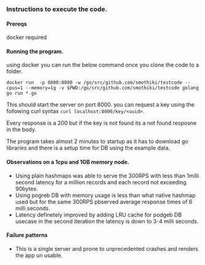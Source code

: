### Instructions to execute the code.

#### Prereqs
docker required

#### Running the program.
using docker you can run the below command once you clone the code to a folder. 
```
docker run  -p 8000:8000 -w /go/src/github.com/smothiki/testcode --cpus=1 --memory=1g -v $PWD:/go/src/github.com/smothiki/testcode golang go run *.go
```
This should start the server on port 8000.
you can request a key using the following curl syntax 
`curl localhost:8000/key/<uuid>`.

Every response is a 200 but if the key is not found its a not found resposne in the body.

The program takes almost 2 minutes to startup as it has to download go libraries and there is a setup time for DB using the example data.

#### Observations on a 1cpu and 1GB memory node.
* Using plain hashmaps was able to serve the 300RPS with less than 1milli second latency for a million records and each record not exceeding 90bytes.
* Using pogreb DB with memory usage is less than what native hashmap used but for the same 300RPS pbserved average response times of 6 milli seconds.
* Latency definetely improved by adding LRU cache for podgeb DB usecase in the second iteration the latency is down to 3-4 milli seconds.

#### Failure patterns
* This is a single server and prone to unprecedented crashes and renders the app un usable.
